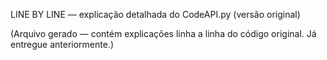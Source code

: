 LINE BY LINE — explicação detalhada do CodeAPI.py (versão original)

(Arquivo gerado — contém explicações linha a linha do código original. Já entregue anteriormente.)
